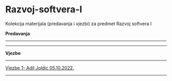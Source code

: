 # Razvoj-softvera-I
Kolekcija materijala (predavanja i vjezbi) za predmet Razvoj softvera I



**Predavanja**

<hr>





<hr>

**Vjezbe**

<hr>



[Vjezbe 1- Adil Joldic 05.10.2022.]()



<hr>

